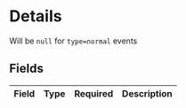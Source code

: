 # Details

Will be `null` for `type=normal` events


## Fields

| Field       | Type        | Required    | Description |
| ----------- | ----------- | ----------- | ----------- |